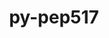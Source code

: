 ---
title: "py-pep517"
layout: cache
categories: [package, develop]
meta: {"versions": ["0.12.0"], "compilers": ["gcc@=7.3.1", "gcc@=7.5.0", "gcc@=8.4.0"], "oss": ["amzn2", "ubuntu18.04"], "platforms": ["linux"], "targets": ["ivybridge", "x86_64", "x86_64_v3"], "stacks": ["radiuss", "root", "tutorial"], "num_specs": 9, "num_specs_by_stack": {"root": 9, "radiuss": 2, "tutorial": 1}}
spec_details: [{"hash": "p4tddar22ocibhjf3jlp5g7qvxxxnh3g", "compiler": "gcc@=7.3.1", "versions": ["0.12.0"], "os": "amzn2", "platform": "linux", "target": "ivybridge", "variants": ["build_system=python_pip"], "stacks": ["root"], "size": "-", "tarball": "https://binaries.spack.io/develop/build_cache/linux-amzn2-ivybridge/gcc-7.3.1/py-pep517-0.12.0/linux-amzn2-ivybridge-gcc-7.3.1-py-pep517-0.12.0-p4tddar22ocibhjf3jlp5g7qvxxxnh3g.spack"}, {"hash": "ux6io27miaqifgrg5ki2yfattiyrexfg", "compiler": "gcc@=7.3.1", "versions": ["0.12.0"], "os": "amzn2", "platform": "linux", "target": "ivybridge", "variants": ["build_system=python_pip"], "stacks": ["root"], "size": "-", "tarball": "https://binaries.spack.io/develop/build_cache/linux-amzn2-ivybridge/gcc-7.3.1/py-pep517-0.12.0/linux-amzn2-ivybridge-gcc-7.3.1-py-pep517-0.12.0-ux6io27miaqifgrg5ki2yfattiyrexfg.spack"}, {"hash": "mosntedfahqf3tu7seinsyfi7p6w5db3", "compiler": "gcc@=7.3.1", "versions": ["0.12.0"], "os": "amzn2", "platform": "linux", "target": "x86_64_v3", "variants": ["build_system=python_pip"], "stacks": ["root"], "size": "-", "tarball": "https://binaries.spack.io/develop/build_cache/linux-amzn2-x86_64_v3/gcc-7.3.1/py-pep517-0.12.0/linux-amzn2-x86_64_v3-gcc-7.3.1-py-pep517-0.12.0-mosntedfahqf3tu7seinsyfi7p6w5db3.spack"}, {"hash": "sn5qlzuodydyr52ckdxcz4ysony6q4m4", "compiler": "gcc@=7.3.1", "versions": ["0.12.0"], "os": "amzn2", "platform": "linux", "target": "x86_64_v3", "variants": [], "stacks": ["root"], "size": "-", "tarball": "https://binaries.spack.io/develop/build_cache/linux-amzn2-x86_64_v3/gcc-7.3.1/py-pep517-0.12.0/linux-amzn2-x86_64_v3-gcc-7.3.1-py-pep517-0.12.0-sn5qlzuodydyr52ckdxcz4ysony6q4m4.spack"}, {"hash": "z2lr5sr3yn4cg6m7oynbhmkvx6sc5ncy", "compiler": "gcc@=7.3.1", "versions": ["0.12.0"], "os": "amzn2", "platform": "linux", "target": "x86_64_v3", "variants": ["build_system=python_pip"], "stacks": ["root"], "size": "-", "tarball": "https://binaries.spack.io/develop/build_cache/linux-amzn2-x86_64_v3/gcc-7.3.1/py-pep517-0.12.0/linux-amzn2-x86_64_v3-gcc-7.3.1-py-pep517-0.12.0-z2lr5sr3yn4cg6m7oynbhmkvx6sc5ncy.spack"}, {"hash": "fjhbw3fphlnyfho7gayhn42kin6si3i7", "compiler": "gcc@=7.3.1", "versions": ["0.12.0"], "os": "amzn2", "platform": "linux", "target": "x86_64_v3", "variants": [], "stacks": ["root"], "size": "-", "tarball": "https://binaries.spack.io/develop/build_cache/linux-amzn2-x86_64_v3/gcc-7.3.1/py-pep517-0.12.0/linux-amzn2-x86_64_v3-gcc-7.3.1-py-pep517-0.12.0-fjhbw3fphlnyfho7gayhn42kin6si3i7.spack"}, {"hash": "v5o4wnhhqkyndoqtherjelebcqlnel23", "compiler": "gcc@=7.5.0", "versions": ["0.12.0"], "os": "ubuntu18.04", "platform": "linux", "target": "x86_64", "variants": ["build_system=python_pip"], "stacks": ["root", "radiuss"], "size": "-", "tarball": "https://binaries.spack.io/develop/build_cache/linux-ubuntu18.04-x86_64/gcc-7.5.0/py-pep517-0.12.0/linux-ubuntu18.04-x86_64-gcc-7.5.0-py-pep517-0.12.0-v5o4wnhhqkyndoqtherjelebcqlnel23.spack"}, {"hash": "nd7e57hq2apsmkqid5zsviydfymwqhfy", "compiler": "gcc@=7.5.0", "versions": ["0.12.0"], "os": "ubuntu18.04", "platform": "linux", "target": "x86_64", "variants": ["build_system=python_pip"], "stacks": ["root", "radiuss"], "size": "-", "tarball": "https://binaries.spack.io/develop/build_cache/linux-ubuntu18.04-x86_64/gcc-7.5.0/py-pep517-0.12.0/linux-ubuntu18.04-x86_64-gcc-7.5.0-py-pep517-0.12.0-nd7e57hq2apsmkqid5zsviydfymwqhfy.spack"}, {"hash": "zbsiuflpdy6aku2dhrg7delbhq37phjn", "compiler": "gcc@=8.4.0", "versions": ["0.12.0"], "os": "ubuntu18.04", "platform": "linux", "target": "x86_64", "variants": ["build_system=python_pip"], "stacks": ["root", "tutorial"], "size": "-", "tarball": "https://binaries.spack.io/develop/build_cache/linux-ubuntu18.04-x86_64/gcc-8.4.0/py-pep517-0.12.0/linux-ubuntu18.04-x86_64-gcc-8.4.0-py-pep517-0.12.0-zbsiuflpdy6aku2dhrg7delbhq37phjn.spack"}]
---